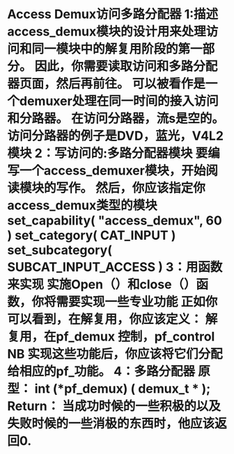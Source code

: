 
<meta http-equiv="Content-Type" content="text/html; charset=UTF-8">

<html>

<head>

   <title>input/access-demuxer</title>

</head>

<body>

<h1>
 Access Demux访问多路分配器
1:描述
 access_demux模块的设计用来处理访问和同一模块中的解复用阶段的第一部分。
 因此，你需要读取访问和多路分配器页面，然后再前往。
 可以被看作是一个demuxer处理在同一时间的接入访问和分路器。
 在访问分路器，流s是空的。
 访问分路器的例子是DVD，蓝光，V4L2模块
2：写访问的:多路分配器模块
要编写一个access_demuxer模块，开始阅读模块的写作。
然后，你应该指定你access_demux类型的模块
set_capability( "access_demux", 60 )
set_category( CAT_INPUT )
set_subcategory( SUBCAT_INPUT_ACCESS )
3：用函数来实现
实施Open（）和close（）函数，你将需要实现一些专业功能
 正如你可以看到，在解复用，你应该定义：
解复用，在pf_demux
控制，pf_control NB
实现这些功能后，你应该将它们分配给相应的pf_功能。
4：多路分配器
原型：
int (*pf_demux)  ( demux_t * ); 
Return：
当成功时候的一些积极的以及失败时候的一些消极的东西时，他应该返回0.


</h1>
</body>
</html>



